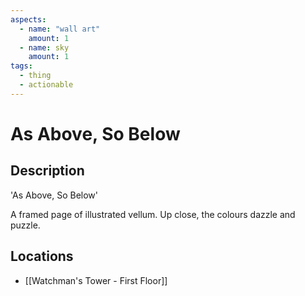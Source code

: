 ```yaml
---
aspects:
  - name: "wall art"
    amount: 1
  - name: sky
    amount: 1
tags:
  - thing
  - actionable
---
```


# As Above, So Below

## Description
'As Above, So Below'

A framed page of illustrated vellum. Up close, the colours dazzle and puzzle.
## Locations
- [[Watchman's Tower - First Floor]]